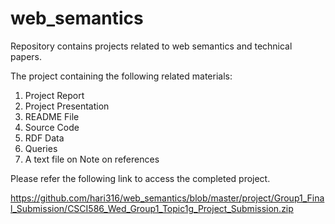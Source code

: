 web_semantics
=============

Repository contains projects related to web semantics and technical papers.

The project containing the following related materials:

1. Project Report
2. Project Presentation
3. README File
4. Source Code
5. RDF Data
6. Queries
7. A text file on Note on references

Please refer the following link to access the completed project.

https://github.com/hari316/web_semantics/blob/master/project/Group1_Final_Submission/CSCI586_Wed_Group1_Topic1g_Project_Submission.zip
